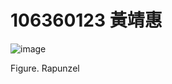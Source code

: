 # 106360123 黃靖惠



![image](https://upload.wikimedia.org/wikipedia/zh/5/53/Disney_Rapunzel_running_white_background.jpg)

Figure. Rapunzel


